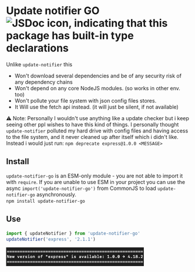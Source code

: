 # Update notifier GO <img src="https://user-images.githubusercontent.com/1148376/183421896-8fea5bef-6d32-4f49-ab6c-f2fe7e6ac4ab.svg" width="20px" height="20px" title="This package contains built-in JSDoc declarations (...works as equally well as d.ts)" alt="JSDoc icon, indicating that this package has built-in type declarations">


Unlike `update-notifier` this
- Won't download several dependencies and be of any security risk of any dependency chains
- Won't depend on any core NodeJS modules. (so works in other env. too)
- Won't pollute your file system with json config files stores.
- It Will use the fetch api instead. (it will just be silent, if not available)

⚠️ Note: Personally I wouldn't use anything like a update checker but i keep
seeing other ppl wishes to have this kind of things. I personally thought
`update-notifier` polluted my hard drive with config files and having access to
the file system, and it never cleaned up after itself which i didn't like.
Instead i would just run: `npm deprecate express@1.0.0 <MESSAGE>`

## Install

`update-notifier-go` is an ESM-only module - you are not able to import it with `require`. If you are unable to use ESM in your project you can use the async `import('update-notifier-go')` from CommonJS to load `update-notifier-go` asynchronously.<br>
`npm install update-notifier-go`

## Use

```js
import { updateNotifier } from 'update-notifier-go'
updateNotifier('express', '2.1.1')
```

![](screenshot.png)
